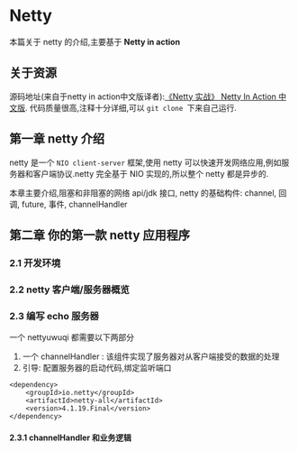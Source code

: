 # Netty

本篇关于 netty 的介绍,主要基于 **Netty in action**

## 关于资源

源码地址(来自于netty in action中文版译者):[《Netty 实战》 Netty In Action 中文版](https://github.com/ReactivePlatform/netty-in-action-cn). 代码质量很高,注释十分详细,可以  ```git clone ```下来自己运行.



## 第一章 netty 介绍

netty 是一个 ```NIO client-server``` 框架,使用 netty 可以快速开发网络应用,例如服务器和客户端协议.netty 完全基于 NIO 实现的,所以整个 netty 都是异步的.

本章主要介绍,阻塞和非阻塞的网络 api/jdk 接口, netty 的基础构件: channel, 回调, future, 事件, channelHandler

## 第二章  你的第一款 netty 应用程序

### 2.1 开发环境

### 2.2 netty 客户端/服务器概览

### 2.3 编写 echo 服务器

一个 nettyuwuqi 都需要以下两部分

1. 一个 channelHandler : 该组件实现了服务器对从客户端接受的数据的处理
2. 引导: 配置服务器的启动代码,绑定监听端口

```
<dependency>
    <groupId>io.netty</groupId>
    <artifactId>netty-all</artifactId>
    <version>4.1.19.Final</version>
</dependency>
```

#### 2.3.1 channelHandler 和业务逻辑


























